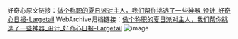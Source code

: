 好奇心原文链接：[做个称职的夏日派对主人，我们帮你挑选了一些神器_设计_好奇心日报-Largetail](https://www.qdaily.com/articles/11489.html)
WebArchive归档链接：[做个称职的夏日派对主人，我们帮你挑选了一些神器_设计_好奇心日报-Largetail](http://web.archive.org/web/20190623170638/https://www.qdaily.com/articles/11489.html)
![image](http://ww3.sinaimg.cn/large/007d5XDply1g3wa8oltn9j30u051y7wh)